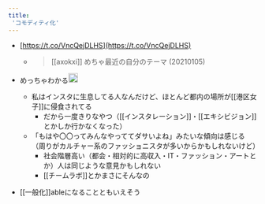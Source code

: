 ```yaml
---
title:
 'コモディティ化'
---
```


- [https://t.co/VncQejDLHS](https://t.co/VncQejDLHS)
    - >  [[axokxi]] めちゃ最近の自分のテーマ (20210105)


- めっちゃわかる<img src='https://scrapbox.io/api/pages/blu3mo-public/tkgshn/icon' alt='tkgshn.icon' height="19.5"/>
    - 私はインスタに生息してる人なんだけど、ほとんど都内の場所が[[港区女子]]に侵食されてる
        - だから一度きりなやつ（[[インスタレーション]]・[[エキシビジョン]]とかしか行かなくなった）
    - 「もはや〇〇ってみんなやっててダサいよね」みたいな傾向は感じる（周りがカルチャー系のファッショニスタが多いからかもしれないけど）
        - 社会階層高い（都会・相対的に高収入・IT・ファッション・アートとか）人は同じような意見かもしれない
        - [[チームラボ]]とかまさにそんなの

- [[一般化]]ableになることともいえそう
